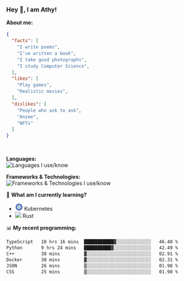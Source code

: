 ### Hey 👋, I am Athy!<br>

**About me:**


```json
{
  "facts": [
    "I write poems",
    "I've written a book",
    "I take good photographs",
    "I study Computer Science",
  ],
  "likes": [
    "Play games",
    "Realistic movies",
  ],
  "dislikes": [
    "People who ask to ask",
    "Anime",
    "NFTs"
  ]
}
```
<br>


**Languages:**<br>
![Languages I use/know](https://skillicons.dev/icons?i=py,js,html,go,lua,java)

**Frameworks & Technologies:**<br />
![Frameworks & Technologies I use/know](https://skillicons.dev/icons?i=nodejs,nextjs,ts,react,express,docker,kubernetes,mysql,postgresql,mongodb,git,github,tailwind,prisma)

📙 **What am I currently learning?**

- <img height="20" src="https://github.com/devicons/devicon/blob/master/icons/kubernetes/kubernetes-plain.svg" />  Kubernetes
- <img height="20" src="https://cdn.jsdelivr.net/gh/devicons/devicon/icons/rust/rust-plain.svg" /> Rust

📊 **My recent programming:**

<!--START_SECTION:waka-->

```text
TypeScript   10 hrs 16 mins  ███████████▓░░░░░░░░░░░░░   46.40 %
Python       9 hrs 24 mins   ██████████▓░░░░░░░░░░░░░░   42.49 %
C++          38 mins         ▓░░░░░░░░░░░░░░░░░░░░░░░░   02.91 %
Docker       30 mins         ▓░░░░░░░░░░░░░░░░░░░░░░░░   02.31 %
JSON         26 mins         ▒░░░░░░░░░░░░░░░░░░░░░░░░   01.98 %
CSS          25 mins         ▒░░░░░░░░░░░░░░░░░░░░░░░░   01.90 %
```

<!--END_SECTION:waka-->
